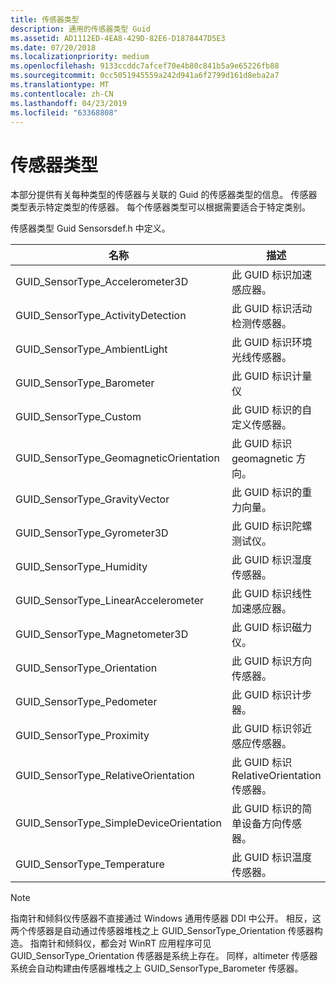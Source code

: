 ```yaml
---
title: 传感器类型
description: 通用的传感器类型 Guid
ms.assetid: AD1112ED-4EA8-429D-82E6-D1878447D5E3
ms.date: 07/20/2018
ms.localizationpriority: medium
ms.openlocfilehash: 9133ccddc7afcef70e4b80c841b5a9e65226fb88
ms.sourcegitcommit: 0cc5051945559a242d941a6f2799d161d8eba2a7
ms.translationtype: MT
ms.contentlocale: zh-CN
ms.lasthandoff: 04/23/2019
ms.locfileid: "63368808"
---
```

# <a name="sensor-types"></a>传感器类型

本部分提供有关每种类型的传感器与关联的 Guid 的传感器类型的信息。 传感器类型表示特定类型的传感器。 每个传感器类型可以根据需要适合于特定类别。

传感器类型 Guid Sensorsdef.h 中定义。

| 名称 | 描述 |
| --- | --- |
| GUID_SensorType_Accelerometer3D | 此 GUID 标识加速感应器。 |
| GUID_SensorType_ActivityDetection | 此 GUID 标识活动检测传感器。 |
| GUID_SensorType_AmbientLight | 此 GUID 标识环境光线传感器。 |
| GUID_SensorType_Barometer | 此 GUID 标识计量仪 |
| GUID_SensorType_Custom | 此 GUID 标识的自定义传感器。 |
| GUID_SensorType_GeomagneticOrientation | 此 GUID 标识 geomagnetic 方向。 |
| GUID_SensorType_GravityVector | 此 GUID 标识的重力向量。 |
| GUID_SensorType_Gyrometer3D | 此 GUID 标识陀螺测试仪。 |
| GUID_SensorType_Humidity | 此 GUID 标识湿度传感器。 |
| GUID_SensorType_LinearAccelerometer | 此 GUID 标识线性加速感应器。 |
| GUID_SensorType_Magnetometer3D | 此 GUID 标识磁力仪。 |
| GUID_SensorType_Orientation | 此 GUID 标识方向传感器。 |
| GUID_SensorType_Pedometer | 此 GUID 标识计步器。 |
| GUID_SensorType_Proximity | 此 GUID 标识邻近感应传感器。 |
| GUID_SensorType_RelativeOrientation | 此 GUID 标识 RelativeOrientation 传感器。 |
| GUID_SensorType_SimpleDeviceOrientation | 此 GUID 标识的简单设备方向传感器。 |
| GUID_SensorType_Temperature | 此 GUID 标识温度传感器。 |

>[!NOTE]
> 指南针和倾斜仪传感器不直接通过 Windows 通用传感器 DDI 中公开。 相反，这两个传感器是自动通过传感器堆栈之上 GUID_SensorType_Orientation 传感器构造。
> 指南针和倾斜仪，都会对 WinRT 应用程序可见 GUID_SensorType_Orientation 传感器是系统上存在。 同样，altimeter 传感器系统会自动构建由传感器堆栈之上 GUID_SensorType_Barometer 传感器。


